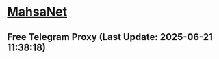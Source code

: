 
# [MahsaNet](https://t.me/mahsa_net)
## Free Telegram Proxy (Last Update: 2025-06-21 11:38:18)

    